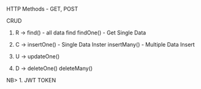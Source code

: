 
HTTP Methods - GET, POST

CRUD

1. R -> 
    find() - all data find
    findOne() - Get Single Data

2. C -> 
    insertOne() - Single Data Inster
    insertMany() - Multiple Data Insert

3. U -> 
    updateOne()

4. D ->
    deleteOne()
    deleteMany()

NB> 1. JWT TOKEN 